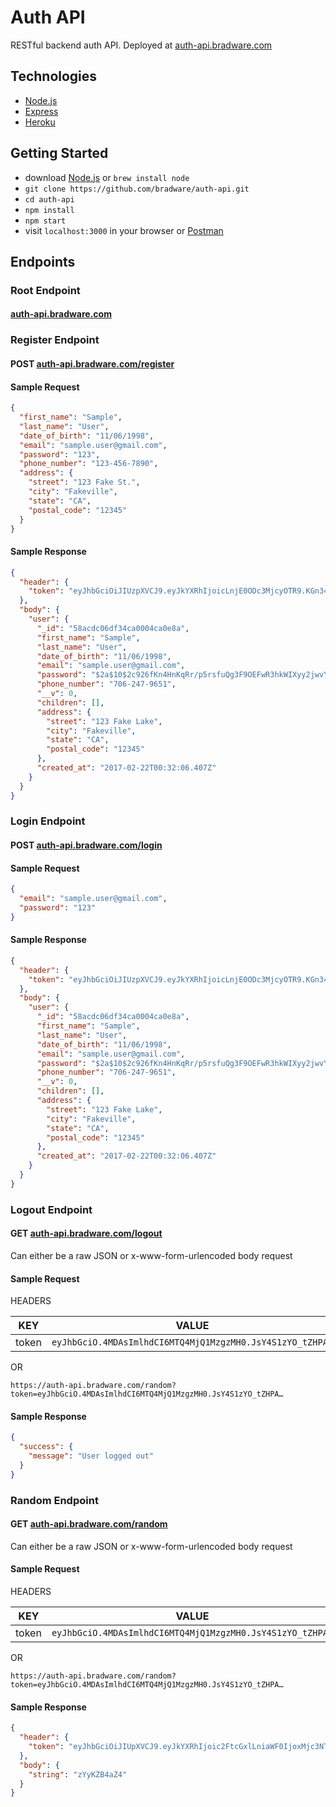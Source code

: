 # Auth API
RESTful backend auth API. Deployed at [auth-api.bradware.com](//auth-api.bradware.com)

## Technologies
* [Node.js](//nodejs.org/en)
* [Express](//expressjs.com)
* [Heroku](//devcenter.heroku.com/articles/getting-started-with-nodejs#introduction)

## Getting Started
* download [Node.js](//nodejs.org/en/download/) or `brew install node`
* `git clone https://github.com/bradware/auth-api.git`
* `cd auth-api`
* `npm install`
* `npm start`
* visit `localhost:3000` in your browser or [Postman](//www.getpostman.com)

## Endpoints

### Root Endpoint
#### [auth-api.bradware.com](//auth-api.bradware.com)

### Register Endpoint
#### POST [auth-api.bradware.com/register](//auth-api.bradware.com/register)
#### Sample Request
```json
{
  "first_name": "Sample",
  "last_name": "User",
  "date_of_birth": "11/06/1998",
  "email": "sample.user@gmail.com",
  "password": "123",
  "phone_number": "123-456-7890",
  "address": {
    "street": "123 Fake St.",
    "city": "Fakeville",
    "state": "CA",
    "postal_code": "12345"
  }
}
```
#### Sample Response
```json
{
  "header": {
    "token": "eyJhbGciOiJIUzpXVCJ9.eyJkYXRhIjoicLnjE0ODc3MjcyOTR9.KGn343mRKW1WZC8_pwHYRbYNNM"
  },
  "body": {
    "user": {
      "_id": "58acdc06df34ca0004ca0e8a",
      "first_name": "Sample",
      "last_name": "User",
      "date_of_birth": "11/06/1998",
      "email": "sample.user@gmail.com",
      "password": "$2a$10$2c926fKn4HnKqRr/p5rsfuQg3F9OEFwR3hkWIXyy2jwvYbUYDtYYu",
      "phone_number": "706-247-9651",
      "__v": 0,
      "children": [],
      "address": {
        "street": "123 Fake Lake",
        "city": "Fakeville",
        "state": "CA",
        "postal_code": "12345"
      },
      "created_at": "2017-02-22T00:32:06.407Z"
    }
  }
}
```

### Login Endpoint
#### POST [auth-api.bradware.com/login](//auth-api.bradware.com/login)
#### Sample Request
```json
{
  "email": "sample.user@gmail.com",
  "password": "123"
}
```
#### Sample Response
```json
{
  "header": {
    "token": "eyJhbGciOiJIUzpXVCJ9.eyJkYXRhIjoicLnjE0ODc3MjcyOTR9.KGn343mRKW1WZC8_pwHYRbYNNM"
  },
  "body": {
    "user": {
      "_id": "58acdc06df34ca0004ca0e8a",
      "first_name": "Sample",
      "last_name": "User",
      "date_of_birth": "11/06/1998",
      "email": "sample.user@gmail.com",
      "password": "$2a$10$2c926fKn4HnKqRr/p5rsfuQg3F9OEFwR3hkWIXyy2jwvYbUYDtYYu",
      "phone_number": "706-247-9651",
      "__v": 0,
      "children": [],
      "address": {
        "street": "123 Fake Lake",
        "city": "Fakeville",
        "state": "CA",
        "postal_code": "12345"
      },
      "created_at": "2017-02-22T00:32:06.407Z"
    }
  }
}
```

### Logout Endpoint
#### GET [auth-api.bradware.com/logout](//auth-api.bradware.com/logout)
Can either be a raw JSON or x-www-form-urlencoded body request
#### Sample Request
HEADERS

| KEY           | VALUE                                                     |
| ------------- | --------------------------------------------------------- |
| token         | `eyJhbGciO.4MDAsImlhdCI6MTQ4MjQ1MzgzMH0.JsY4S1zYO_tZHPA…` |

OR

`https://auth-api.bradware.com/random?token=eyJhbGciO.4MDAsImlhdCI6MTQ4MjQ1MzgzMH0.JsY4S1zYO_tZHPA…`
#### Sample Response
```json
{
  "success": {
    "message": "User logged out"
  }
}
```

### Random Endpoint
#### GET [auth-api.bradware.com/random](//auth-api.bradware.com/random)
Can either be a raw JSON or x-www-form-urlencoded body request
#### Sample Request
HEADERS

| KEY           | VALUE                                                     |
| ------------- | --------------------------------------------------------- |
| token         | `eyJhbGciO.4MDAsImlhdCI6MTQ4MjQ1MzgzMH0.JsY4S1zYO_tZHPA…` |

OR

`https://auth-api.bradware.com/random?token=eyJhbGciO.4MDAsImlhdCI6MTQ4MjQ1MzgzMH0.JsY4S1zYO_tZHPA…`
#### Sample Response
```json
{
  "header": {
    "token": "eyJhbGciOiJIUpXVCJ9.eyJkYXRhIjoic2FtcGxlLniaWF0IjoxMjc3NTN9.IwRXn0zjrljL2-3AjFE9FjAooKaob9FE"
  },
  "body": {
    "string": "zYyKZB4aZ4"
  }
}
```
